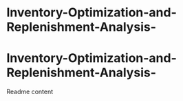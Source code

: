 # Inventory-Optimization-and-Replenishment-Analysis-
# Inventory-Optimization-and-Replenishment-Analysis-
Readme content
